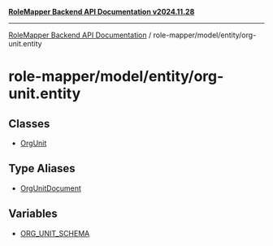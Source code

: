 [**RoleMapper Backend API Documentation v2024.11.28**](../../../../README.md)

***

[RoleMapper Backend API Documentation](../../../../modules.md) / role-mapper/model/entity/org-unit.entity

# role-mapper/model/entity/org-unit.entity

## Classes

- [OrgUnit](classes/OrgUnit.md)

## Type Aliases

- [OrgUnitDocument](type-aliases/OrgUnitDocument.md)

## Variables

- [ORG\_UNIT\_SCHEMA](variables/ORG_UNIT_SCHEMA.md)
